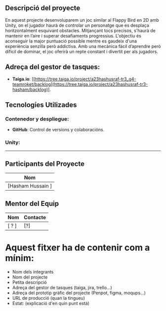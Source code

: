 ## Descripció del proyecte
En aquest projecte desenvoluparem un joc similar al Flappy Bird en 2D amb Unity, on el jugador haurà de controlar un personatge que es desplaça horitzontalment esquivant obstacles. Mitjançant tocs precisos, s'haurà de mantenir en l’aire i superar desafiaments progressius. L'objectiu és aconseguir la major puntuació possible mentre es gaudeix d'una experiència senzilla però addictiva. Amb una mecànica fàcil d’aprendre però difícil de dominar, el joc oferirà un repte constant i divertit per als jugadors.

## Adreça del gestor de tasques:
- **Taiga.io**:  [[https://tree.taiga.io/project/a23hashusraf-tr3_g4-teamroket/backlog](https://tree.taiga.io/project/a23hashusraf-tr3-hasham/backlog)].

## Tecnologíes Utilizades
### Contenedor y despliegue:
- **GitHub**: Control de versions y colaboracións.
### Unity:
---

## Participants del Proyecte
| Nom |
|--------|
| [Hasham Hussain ] |

## Mentor del Equip

| Nom        | Contacte          |
|---------------|-------------------|
| [ ? ]    | [?]  |

# Aquest fitxer ha de contenir com a mínim:
 * Nom dels integrants
 * Nom del projecte
 * Petita descripció
 * Adreça del gestor de tasques (taiga, jira, trello...)
 * Adreça del prototip gràfic del projecte (Penpot, figma, moqups...)
 * URL de producció (quan la tingueu)
 * Estat: (explicació d'en quin punt està)
